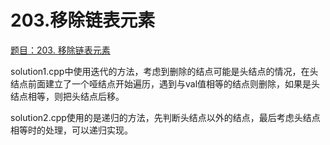 # 203.移除链表元素

[题目：203. 移除链表元素](https://leetcode.cn/problems/remove-linked-list-elements/)

solution1.cpp中使用迭代的方法，考虑到删除的结点可能是头结点的情况，在头结点前面建立了一个哑结点开始遍历，遇到与val值相等的结点则删除，如果是头结点相等，则把头结点后移。

solution2.cpp使用的是递归的方法，先判断头结点以外的结点，最后考虑头结点相等时的处理，可以递归实现。